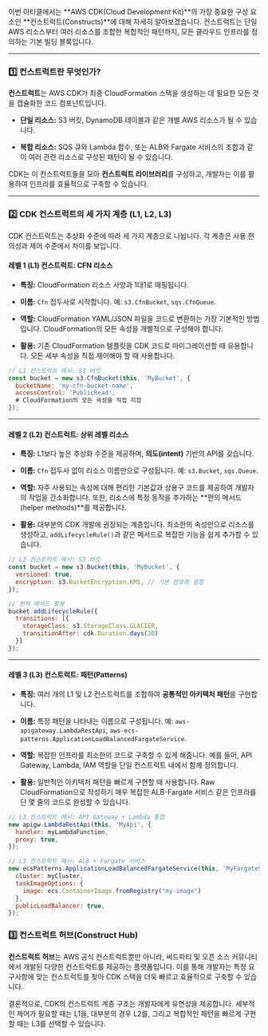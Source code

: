
이번 아티클에서는 **AWS CDK(Cloud Development Kit)**의 가장 중요한 구성 요소인 **컨스트럭트(Constructs)**에 대해 자세히 알아보겠습니다. 컨스트럭트는 단일 AWS 리소스부터 여러 리소스를 조합한 복합적인 패턴까지, 모든 클라우드 인프라를 정의하는 기본 빌딩 블록입니다.

---

### 1️⃣ 컨스트럭트란 무엇인가?

**컨스트럭트**는 AWS CDK가 최종 CloudFormation 스택을 생성하는 데 필요한 모든 것을 캡슐화한 코드 컴포넌트입니다.

- **단일 리소스:** S3 버킷, DynamoDB 테이블과 같은 개별 AWS 리소스가 될 수 있습니다.
    
- **복합 리소스:** SQS 큐와 Lambda 함수, 또는 ALB와 Fargate 서비스의 조합과 같이 여러 관련 리소스로 구성된 패턴이 될 수 있습니다.
    

CDK는 이 컨스트럭트들을 모아 **컨스트럭트 라이브러리**를 구성하고, 개발자는 이를 활용하여 인프라를 효율적으로 구축할 수 있습니다.

---

### 2️⃣ CDK 컨스트럭트의 세 가지 계층 (L1, L2, L3)

CDK 컨스트럭트는 추상화 수준에 따라 세 가지 계층으로 나뉩니다. 각 계층은 사용 편의성과 제어 수준에서 차이를 보입니다.

#### **레벨 1 (L1) 컨스트럭트: CFN 리소스**

- **특징:** CloudFormation 리소스 사양과 1대1로 매핑됩니다.
    
- **이름:** `Cfn` 접두사로 시작합니다. 예: `s3.CfnBucket`, `sqs.CfnQueue`.
    
- **역할:** CloudFormation YAML/JSON 파일을 코드로 변환하는 가장 기본적인 방법입니다. CloudFormation의 모든 속성을 개별적으로 구성해야 합니다.
    
- **활용:** 기존 CloudFormation 템플릿을 CDK 코드로 마이그레이션할 때 유용합니다. 모든 세부 속성을 직접 제어해야 할 때 사용합니다.

```JavaScript
// L1 컨스트럭트 예시: S3 버킷
const bucket = new s3.CfnBucket(this, 'MyBucket', {
  bucketName: 'my-cfn-bucket-name',
  accessControl: 'PublicRead',
  # CloudFormation의 모든 속성을 직접 지정
});
```

---

#### **레벨 2 (L2) 컨스트럭트: 상위 레벨 리소스**

- **특징:** L1보다 높은 추상화 수준을 제공하며, **의도(intent)** 기반의 API를 갖습니다.
    
- **이름:** `Cfn` 접두사 없이 리소스 이름만으로 구성됩니다. 예: `s3.Bucket`, `sqs.Queue`.
    
- **역할:** 자주 사용되는 속성에 대해 편리한 기본값과 상용구 코드를 제공하여 개발자의 작업을 간소화합니다. 또한, 리소스에 특정 동작을 추가하는 **편의 메서드(helper methods)**를 제공합니다.
    
- **활용:** 대부분의 CDK 개발에 권장되는 계층입니다. 최소한의 속성만으로 리소스를 생성하고, `addLifecycleRule()`과 같은 메서드로 복잡한 기능을 쉽게 추가할 수 있습니다.


```JavaScript
// L2 컨스트럭트 예시: S3 버킷
const bucket = new s3.Bucket(this, 'MyBucket', {
  versioned: true,
  encryption: s3.BucketEncryption.KMS, // 기본 암호화 설정
});

// 편의 메서드 활용
bucket.addLifecycleRule({
  transitions: [{
    storageClass: s3.StorageClass.GLACIER,
    transitionAfter: cdk.Duration.days(30)
  }]
});
```

---

#### **레벨 3 (L3) 컨스트럭트: 패턴(Patterns)**

- **특징:** 여러 개의 L1 및 L2 컨스트럭트를 조합하여 **공통적인 아키텍처 패턴**을 구현합니다.
    
- **이름:** 특정 패턴을 나타내는 이름으로 구성됩니다. 예: `aws-apigateway.LambdaRestApi`, `aws-ecs-patterns.ApplicationLoadBalancedFargateService`.
    
- **역할:** 복잡한 인프라를 최소한의 코드로 구축할 수 있게 해줍니다. 예를 들어, API Gateway, Lambda, IAM 역할을 단일 컨스트럭트 내에서 함께 정의합니다.
    
- **활용:** 일반적인 아키텍처 패턴을 빠르게 구현할 때 사용합니다. Raw CloudFormation으로 작성하기 매우 복잡한 ALB-Fargate 서비스 같은 인프라를 단 몇 줄의 코드로 완성할 수 있습니다.

```JavaScript
// L3 컨스트럭트 예시: API Gateway + Lambda 통합
new apigw.LambdaRestApi(this, 'MyApi', {
  handler: myLambdaFunction,
  proxy: true,
});

// L3 컨스트럭트 예시: ALB + Fargate 서비스
new ecsPatterns.ApplicationLoadBalancedFargateService(this, 'MyFargateService', {
  cluster: myCluster,
  taskImageOptions: {
    image: ecs.ContainerImage.fromRegistry("my-image")
  },
  publicLoadBalancer: true,
});
```

### 3️⃣ 컨스트럭트 허브(Construct Hub)

**컨스트럭트 허브**는 AWS 공식 컨스트럭트뿐만 아니라, 써드파티 및 오픈 소스 커뮤니티에서 개발된 다양한 컨스트럭트를 제공하는 플랫폼입니다. 이를 통해 개발자는 특정 요구사항에 맞는 컨스트럭트를 찾아 CDK 스택을 더욱 빠르고 효율적으로 구축할 수 있습니다.

결론적으로, CDK의 컨스트럭트 계층 구조는 개발자에게 유연성을 제공합니다. 세부적인 제어가 필요할 때는 L1을, 대부분의 경우 L2를, 그리고 복합적인 패턴을 빠르게 구현할 때는 L3를 선택할 수 있습니다.
